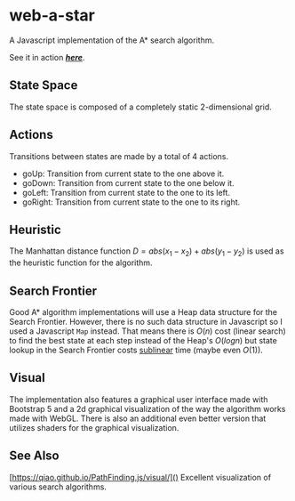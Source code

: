 # web-a-star
  A Javascript implementation of the A* search algorithm.
  
  See it in action [**_here_**](https://evangelosstefanos.github.io/web-a-star/).

## State Space
  The state space is composed of a completely static 2-dimensional grid.

## Actions
  Transitions between states are made by a total of 4 actions.
  - goUp: Transition from current state to the one above it.
  - goDown: Transition from current state to the one below it.
  - goLeft: Transition from current state to the one to its left.
  - goRight: Transition from current state to the one to its right.

## Heuristic
  The Manhattan distance function $D = abs(x_1 - x_2) + abs(y_1 - y_2)$ is used as the heuristic function for the algorithm.

## Search Frontier
  Good A* algorithm implementations will use a Heap data structure for the Search Frontier. However, there is no such data structure in Javascript so I used a Javascript `Map` instead. That means there is $O(n)$ cost (linear search) to find the best state at each step instead of the Heap's $O(logn)$ but state lookup in the Search Frontier costs [sublinear](https://developer.mozilla.org/en-US/docs/Web/JavaScript/Reference/Global_Objects/Map#description) time (maybe even $O(1)$).

## Visual
  The implementation also features a graphical user interface made with Bootstrap 5 and a 2d graphical visualization of the way the algorithm works made with WebGL. There is also an additional even better version that utilizes shaders for the graphical visualization.

## See Also
  [https://qiao.github.io/PathFinding.js/visual/]() Excellent visualization of various search algorithms.